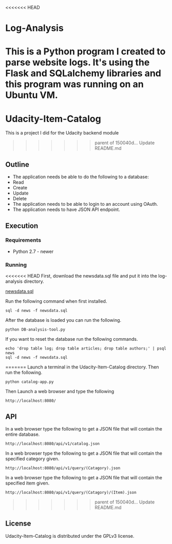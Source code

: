 <<<<<<< HEAD
# Log-Analysis
This is a Python program I created to parse website logs. It's using the Flask and SQLalchemy libraries and this program was running on an Ubuntu VM.
=======
# Udacity-Item-Catalog

This is a project I did for the Udacity backend module

>>>>>>> parent of 150040d... Update README.md
## Outline
* The application needs be able to do the following to a database:
 * Read
 * Create
 * Update
 * Delete
* The application needs to be able to login to an account using OAuth.
* The application needs to have JSON API endpoint.

## Execution

### Requirements
* Python 2.7 - newer

### Running
<<<<<<< HEAD
First, download the newsdata.sql file and put it into the log-analysis directory.

[newsdata.sql](https://d17h27t6h515a5.cloudfront.net/topher/2016/August/57b5f748_newsdata/newsdata.zip)

Run the following command when first installed.
~~~
sql -d news -f newsdata.sql
~~~
After the database is loaded you can run the following.
~~~
python DB-analysis-tool.py
~~~
If you want to reset the database run the following commands.
~~~
echo 'drop table log; drop table articles; drop table authors;' | psql news
sql -d news -f newsdata.sql
~~~

=======
Launch a terminal in the Udacity-Item-Catalog directory. Then run the following.
```
python catalog-app.py
```
Then Launch a web browser and type the following
```
http://localhost:8080/
```
## API
In a web browser type the following to get a JSON file that will contain the entire database.
```
http://localhost:8080/api/v1/catalog.json
```
In a web browser type the following to get a JSON file that will contain the specified category given.
```
http://localhost:8080/api/v1/query/(Catagory).json
```
In a web browser type the following to get a JSON file that will contain the specified item given.
```
http://localhost:8080/api/v1/query/(Catagory)/(Item).json
```
>>>>>>> parent of 150040d... Update README.md

## License
Udacity-Item-Catalog is distributed under the GPLv3 license.
